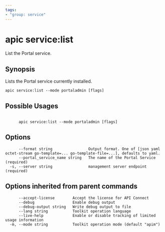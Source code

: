 ```yaml
---
tags:
- "group: service"
---
```

# apic service:list

List the Portal service.

## Synopsis

Lists the Portal service currently installed.

```
apic service:list --mode portaladmin [flags]
```

## Possible Usages

```

      apic service:list --mode portaladmin [flags]

```

## Options

```
      --format string                Output format. One of [json yaml octet-stream go-template=... go-template-file=...], defaults to yaml.
      --portal_service_name string   The name of the Portal Service (required)
  -s, --server string                management server endpoint (required)
```

## Options inherited from parent commands

```
      --accept-license        Accept the license for API Connect
      --debug                 Enable debug output
      --debug-output string   Write debug output to file
      --lang string           Toolkit operation language
      --live-help             Enable or disable tracking of limited usage information
  -m, --mode string           Toolkit operation mode (default "apim")
```
